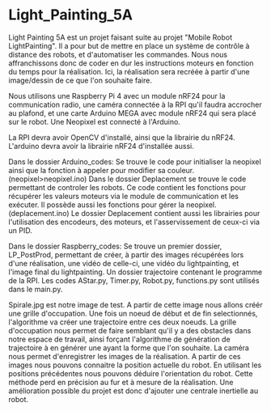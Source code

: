 # Light_Painting_5A

Light Painting 5A est un projet faisant suite au projet "Mobile Robot LightPainting". Il a pour but de mettre en place un système de contrôle à distance des robots, et 
d'automatiser les commandes. Nous nous affranchissons donc de coder en dur les instructions moteurs en fonction du temps pour la réalisation. Ici, la réalisation sera
recréée à partir d'une image/dessin de ce que l'on souhaite faire. 

Nous utilisons une Raspberry Pi 4 avec un module nRF24 pour la communication radio, une caméra connectée à la RPI qu'il faudra accrocher au plafond, et une carte Arduino
MEGA avec module nRF24 qui sera placé sur le robot. Une Neopixel est connecté à l'Arduino.

La RPI devra avoir OpenCV d'installé, ainsi que la librairie du nRF24.
L'arduino devra avoir la librairie nRF24 d'installée aussi.

Dans le dossier Arduino_codes:
Se trouve le code pour initialiser la neopixel ainsi que la fonction à appeler pour modifier sa couleur. (neopixel>neopixel.ino)
Dans le dossier Deplacement se trouve le code permettant de controler les robots. 
Ce code contient les fonctions pour récupérer les valeurs moteurs via le module de communication et les exécuter. Il possède aussi les fonctions pour gérer la neopixel.
(deplacement.ino)
Le dossier Deplacement contient aussi les librairies pour l'utilisation des encodeurs, des moteurs, et l'asservissement de ceux-ci via un PID.

Dans le dossier Raspberry_codes:
Se trouve un premier dossier, LP_PostProd, permettant de créer, à partir des images récupérées lors d'une réalisation, une vidéo de celle-ci, une vidéo du lightpainting, 
et l'image final du lightpainting.
Un dossier trajectoire contenant le programme de la RPI. Les codes AStar.py, Timer.py, Robot.py, functions.py sont utilisés dans le main.py. 

Spirale.jpg est notre image de test. A partir de cette image nous allons créér une grille d'occupation. Une fois un noeud de début et de fin selectionnés, l'algorithme 
va créer une trajectoire entre ces deux noeuds. La grille d'occupation nous permet de faire semblant qu'il y a des obstacles dans notre espace de travail, ainsi forçant
l'algorithme de génération de trajectoire à en générer une ayant la forme que l'on souhaite. 
La caméra nous permet d'enregistrer les images de la réalisation. A partir de ces images nous pouvons connaitre la position actuelle du robot. En utilisant les positions
précédentes nous pouvons déduire l'orientation du robot. Cette méthode perd en précision au fur et à mesure de la réalisation. Une amélioration possible du projet est 
donc d'ajouter une centrale inertielle au robot.


